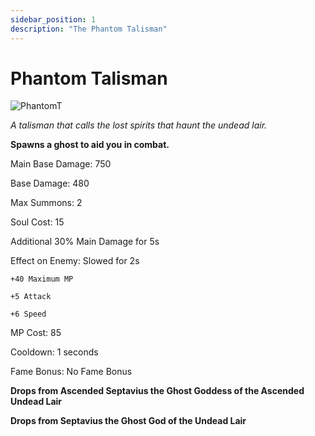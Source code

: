 ```yaml
---
sidebar_position: 1
description: "The Phantom Talisman"
---
```


# Phantom Talisman

![PhantomT](https://vwiki.valorserver.com/api/item/picture/phantom%20talisman)

<i>A talisman that calls the lost spirits that haunt the undead lair.</i>

**Spawns a ghost to aid you in combat.**

Main Base Damage: 750

Base Damage: 480

Max Summons: 2

Soul Cost: 15

Additional 30% Main Damage for 5s

Effect on Enemy: Slowed for 2s

    +40 Maximum MP

    +5 Attack

    +6 Speed

MP Cost: 85

Cooldown: 1 seconds

Fame Bonus: No Fame Bonus

**Drops from Ascended Septavius the Ghost Goddess of the Ascended Undead Lair**

**Drops from Septavius the Ghost God of the Undead Lair**
